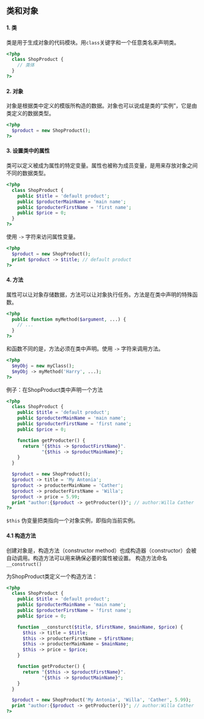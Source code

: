 ## 类和对象

#### 1. 类
类是用于生成对象的代码模块。用<code>class</code>关键字和一个任意类名来声明类。
```php
<?php
  class ShopProduct {
    // 类体
  }
?>
```

#### 2. 对象
对象是根据类中定义的模版所构造的数据。对象也可以说成是类的“实例”，它是由类定义的数据类型。
```php
<?php
  $product = new ShopProduct();
?>
```

#### 3. 设置类中的属性
类可以定义被成为属性的特定变量。属性也被称为成员变量，是用来存放对象之间不同的数据类型。
```php
<?php
  class ShopProduct {
    public $title = 'default product';
    public $producterMainName = 'main name';
    public $producterFirstName = 'first name';
    public $price = 0;
  }
?>
```
使用 <code>-></code> 字符来访问属性变量。

```php
<?php
  $product = new ShopProduct();
  print $product -> $title; // default product
?>
```

#### 4. 方法
属性可以让对象存储数据，方法可以让对象执行任务。方法是在类中声明的特殊函数。

```php
<?php
  public function myMethod($argument, ...) {
    // ...
  }
?>
```
和函数不同的是，方法必须在类中声明。使用 <code>-></code> 字符来调用方法。

```php
<?php
  $myObj = new myClass();
  $myObj -> myMethod('Harry', ...);
?>
```
例子：在ShopProduct类中声明一个方法

```php
<?php
  class ShopProduct {
    public $title = 'default product';
    public $producterMainName = 'main name';
    public $producterFirstName = 'first name';
    public $price = 0;

    function getProducter() {
      return "{$this -> $productFirstName}".
             "{$this -> $productMainName}";
    }
  }

  $product = new ShopProduct();
  $product -> title = 'My Antonia';
  $product -> producterMainName = 'Cather';
  $product -> producterFirstName = 'Willa';
  $product -> price = 5.99;
  print "author:{$product -> getProducter()}"; // author:Willa Cather
?>
```
<code>$this</code> 伪变量把类指向一个对象实例，即指向当前实例。

#### 4.1 构造方法
创建对象是，构造方法（constructor method）也成构造器（constructor）会被自动调用。构造方法可以用来确保必要的属性被设置。
构造方法命名 <code>__construct()</code>

为ShopProduct类定义一个构造方法：

```php
<?php
  class ShopProduct {
    public $title = 'default product';
    public $producterMainName = 'main name';
    public $producterFirstName = 'first name';
    public $price = 0;

    function __consturct($title, $firstName, $mainName, $price) {
      $this -> title = $title;
      $this -> producterFirstName = $firstName;
      $this -> producterMainName = $mainName;
      $this -> price = $price;
    }

    function getProducter() {
      return "{$this -> $productFirstName}".
             "{$this -> $productMainName}";
    }
  }

  $product = new ShopProduct('My Antonia', 'Willa', 'Cather', 5.99);
  print "author:{$product -> getProducter()}"; // author:Willa Cather
?>
```
